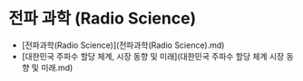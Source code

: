 # 전파 과학 (Radio Science)



- [전파과학(Radio Science)](전파과학(Radio Science).md)
- [대한민국 주파수 할당 체계, 시장 동향 및 미래](대한민국 주파수 할당 체계 시장 동향 및 미래.md)
